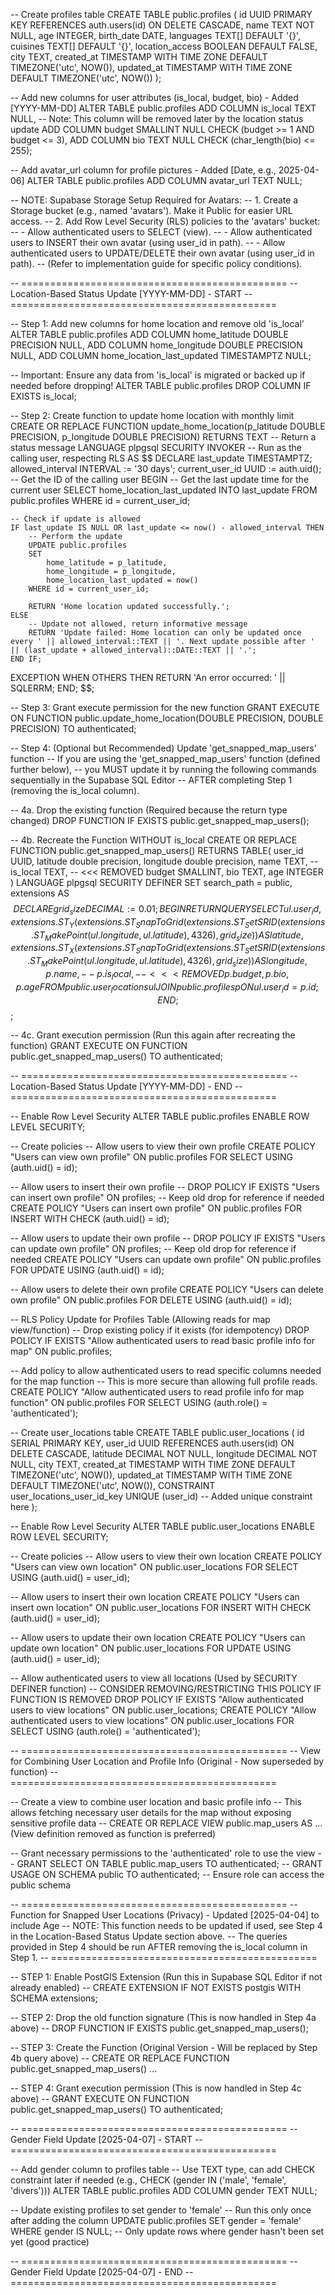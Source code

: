 -- Create profiles table
CREATE TABLE public.profiles (
    id UUID PRIMARY KEY REFERENCES auth.users(id) ON DELETE CASCADE,
    name TEXT NOT NULL,
    age INTEGER,
    birth_date DATE,
    languages TEXT[] DEFAULT '{}',
    cuisines TEXT[] DEFAULT '{}',
    location_access BOOLEAN DEFAULT FALSE,
    city TEXT,
    created_at TIMESTAMP WITH TIME ZONE DEFAULT TIMEZONE('utc', NOW()),
    updated_at TIMESTAMP WITH TIME ZONE DEFAULT TIMEZONE('utc', NOW())
);

-- Add new columns for user attributes (is_local, budget, bio) - Added [YYYY-MM-DD]
ALTER TABLE public.profiles
ADD COLUMN is_local TEXT NULL, -- Note: This column will be removed later by the location status update
ADD COLUMN budget SMALLINT NULL CHECK (budget >= 1 AND budget <= 3),
ADD COLUMN bio TEXT NULL CHECK (char_length(bio) <= 255);

-- Add avatar_url column for profile pictures - Added [Date, e.g., 2025-04-06]
ALTER TABLE public.profiles
ADD COLUMN avatar_url TEXT NULL;

-- NOTE: Supabase Storage Setup Required for Avatars:
-- 1. Create a Storage bucket (e.g., named 'avatars'). Make it Public for easier URL access.
-- 2. Add Row Level Security (RLS) policies to the 'avatars' bucket:
--    - Allow authenticated users to SELECT (view).
--    - Allow authenticated users to INSERT their own avatar (using user_id in path).
--    - Allow authenticated users to UPDATE/DELETE their own avatar (using user_id in path).
--    (Refer to implementation guide for specific policy conditions).

-- ==============================================
-- Location-Based Status Update [YYYY-MM-DD] - START
-- ==============================================

-- Step 1: Add new columns for home location and remove old 'is_local'
ALTER TABLE public.profiles
ADD COLUMN home_latitude DOUBLE PRECISION NULL,
ADD COLUMN home_longitude DOUBLE PRECISION NULL,
ADD COLUMN home_location_last_updated TIMESTAMPTZ NULL;

-- Important: Ensure any data from 'is_local' is migrated or backed up if needed before dropping!
ALTER TABLE public.profiles
DROP COLUMN IF EXISTS is_local;

-- Step 2: Create function to update home location with monthly limit
CREATE OR REPLACE FUNCTION update_home_location(p_latitude DOUBLE PRECISION, p_longitude DOUBLE PRECISION)
RETURNS TEXT -- Return a status message
LANGUAGE plpgsql
SECURITY INVOKER -- Run as the calling user, respecting RLS
AS $$
DECLARE
    last_update TIMESTAMPTZ;
    allowed_interval INTERVAL := '30 days';
    current_user_id UUID := auth.uid(); -- Get the ID of the calling user
BEGIN
    -- Get the last update time for the current user
    SELECT home_location_last_updated INTO last_update
    FROM public.profiles
    WHERE id = current_user_id;

    -- Check if update is allowed
    IF last_update IS NULL OR last_update <= now() - allowed_interval THEN
        -- Perform the update
        UPDATE public.profiles
        SET
            home_latitude = p_latitude,
            home_longitude = p_longitude,
            home_location_last_updated = now()
        WHERE id = current_user_id;

        RETURN 'Home location updated successfully.';
    ELSE
        -- Update not allowed, return informative message
        RETURN 'Update failed: Home location can only be updated once every ' || allowed_interval::TEXT || '. Next update possible after ' || (last_update + allowed_interval)::DATE::TEXT || '.';
    END IF;

EXCEPTION
    WHEN OTHERS THEN
        RETURN 'An error occurred: ' || SQLERRM;
END;
$$;

-- Step 3: Grant execute permission for the new function
GRANT EXECUTE ON FUNCTION public.update_home_location(DOUBLE PRECISION, DOUBLE PRECISION) TO authenticated;

-- Step 4: (Optional but Recommended) Update 'get_snapped_map_users' function
-- If you are using the 'get_snapped_map_users' function (defined further below),
-- you MUST update it by running the following commands sequentially in the Supabase SQL Editor
-- AFTER completing Step 1 (removing the is_local column).

-- 4a. Drop the existing function (Required because the return type changed)
DROP FUNCTION IF EXISTS public.get_snapped_map_users();

-- 4b. Recreate the Function WITHOUT is_local
CREATE OR REPLACE FUNCTION public.get_snapped_map_users()
RETURNS TABLE(
    user_id UUID,
    latitude double precision,
    longitude double precision,
    name TEXT,
    -- is_local TEXT, -- <<< REMOVED
    budget SMALLINT,
    bio TEXT,
    age INTEGER
)
LANGUAGE plpgsql
SECURITY DEFINER
SET search_path = public, extensions
AS $$
DECLARE
    grid_size DECIMAL := 0.01;
BEGIN
    RETURN QUERY
    SELECT
        ul.user_id,
        extensions.ST_Y(extensions.ST_SnapToGrid(extensions.ST_SetSRID(extensions.ST_MakePoint(ul.longitude, ul.latitude), 4326), grid_size)) AS latitude,
        extensions.ST_X(extensions.ST_SnapToGrid(extensions.ST_SetSRID(extensions.ST_MakePoint(ul.longitude, ul.latitude), 4326), grid_size)) AS longitude,
        p.name,
        -- p.is_local, -- <<< REMOVED
        p.budget,
        p.bio,
        p.age
    FROM
        public.user_locations ul
    JOIN
        public.profiles p ON ul.user_id = p.id;
END;
$$;

-- 4c. Grant execution permission (Run this again after recreating the function)
GRANT EXECUTE ON FUNCTION public.get_snapped_map_users() TO authenticated;


-- ==============================================
-- Location-Based Status Update [YYYY-MM-DD] - END
-- ==============================================


-- Enable Row Level Security
ALTER TABLE public.profiles ENABLE ROW LEVEL SECURITY;

-- Create policies
-- Allow users to view their own profile
CREATE POLICY "Users can view own profile"
ON public.profiles
FOR SELECT
USING (auth.uid() = id);

-- Allow users to insert their own profile
-- DROP POLICY IF EXISTS "Users can insert own profile" ON profiles; -- Keep old drop for reference if needed
CREATE POLICY "Users can insert own profile"
ON public.profiles
FOR INSERT
WITH CHECK (auth.uid() = id);

-- Allow users to update their own profile
-- DROP POLICY IF EXISTS "Users can update own profile" ON profiles; -- Keep old drop for reference if needed
CREATE POLICY "Users can update own profile"
ON public.profiles
FOR UPDATE
USING (auth.uid() = id);

-- Allow users to delete their own profile
CREATE POLICY "Users can delete own profile"
ON public.profiles
FOR DELETE
USING (auth.uid() = id);

-- RLS Policy Update for Profiles Table (Allowing reads for map view/function)
-- Drop existing policy if it exists (for idempotency)
DROP POLICY IF EXISTS "Allow authenticated users to read basic profile info for map" ON public.profiles;

-- Add policy to allow authenticated users to read specific columns needed for the map function
-- This is more secure than allowing full profile reads.
CREATE POLICY "Allow authenticated users to read profile info for map function"
ON public.profiles
FOR SELECT
USING (auth.role() = 'authenticated');


-- Create user_locations table
CREATE TABLE public.user_locations (
    id SERIAL PRIMARY KEY,
    user_id UUID REFERENCES auth.users(id) ON DELETE CASCADE,
    latitude DECIMAL NOT NULL,
    longitude DECIMAL NOT NULL,
    city TEXT,
    created_at TIMESTAMP WITH TIME ZONE DEFAULT TIMEZONE('utc', NOW()),
    updated_at TIMESTAMP WITH TIME ZONE DEFAULT TIMEZONE('utc', NOW()),
    CONSTRAINT user_locations_user_id_key UNIQUE (user_id) -- Added unique constraint here
);

-- Enable Row Level Security
ALTER TABLE public.user_locations ENABLE ROW LEVEL SECURITY;

-- Create policies
-- Allow users to view their own location
CREATE POLICY "Users can view own location"
ON public.user_locations
FOR SELECT
USING (auth.uid() = user_id);

-- Allow users to insert their own location
CREATE POLICY "Users can insert own location"
ON public.user_locations
FOR INSERT
WITH CHECK (auth.uid() = user_id);

-- Allow users to update their own location
CREATE POLICY "Users can update own location"
ON public.user_locations
FOR UPDATE
USING (auth.uid() = user_id);

-- Allow authenticated users to view all locations (Used by SECURITY DEFINER function)
-- CONSIDER REMOVING/RESTRICTING THIS POLICY IF FUNCTION IS REMOVED
DROP POLICY IF EXISTS "Allow authenticated users to view locations" ON public.user_locations;
CREATE POLICY "Allow authenticated users to view locations"
ON public.user_locations
FOR SELECT
USING (auth.role() = 'authenticated');


-- ==============================================
-- View for Combining User Location and Profile Info (Original - Now superseded by function)
-- ==============================================

-- Create a view to combine user location and basic profile info
-- This allows fetching necessary user details for the map without exposing sensitive profile data
-- CREATE OR REPLACE VIEW public.map_users AS ... (View definition removed as function is preferred)

-- Grant necessary permissions to the 'authenticated' role to use the view
-- GRANT SELECT ON TABLE public.map_users TO authenticated;
-- GRANT USAGE ON SCHEMA public TO authenticated; -- Ensure role can access the public schema


-- ==============================================
-- Function for Snapped User Locations (Privacy) - Updated [2025-04-04] to include Age
-- NOTE: This function needs to be updated if used, see Step 4 in the Location-Based Status Update section above.
-- The queries provided in Step 4 should be run AFTER removing the is_local column in Step 1.
-- ==============================================

-- STEP 1: Enable PostGIS Extension (Run this in Supabase SQL Editor if not already enabled)
-- CREATE EXTENSION IF NOT EXISTS postgis WITH SCHEMA extensions;

-- STEP 2: Drop the old function signature (This is now handled in Step 4a above)
-- DROP FUNCTION IF EXISTS public.get_snapped_map_users();

-- STEP 3: Create the Function (Original Version - Will be replaced by Step 4b query above)
-- CREATE OR REPLACE FUNCTION public.get_snapped_map_users() ...

-- STEP 4: Grant execution permission (This is now handled in Step 4c above)
-- GRANT EXECUTE ON FUNCTION public.get_snapped_map_users() TO authenticated;

-- ==============================================
-- Gender Field Update [2025-04-07] - START
-- ==============================================

-- Add gender column to profiles table
-- Use TEXT type, can add CHECK constraint later if needed (e.g., CHECK (gender IN ('male', 'female', 'divers')))
ALTER TABLE public.profiles
ADD COLUMN gender TEXT NULL;

-- Update existing profiles to set gender to 'female'
-- Run this only once after adding the column
UPDATE public.profiles
SET gender = 'female'
WHERE gender IS NULL; -- Only update rows where gender hasn't been set yet (good practice)

-- ==============================================
-- Gender Field Update [2025-04-07] - END
-- ==============================================